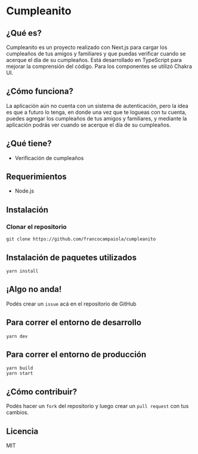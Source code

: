 # Cumpleanito

## ¿Qué es?
Cumpleanito es un proyecto realizado con Next.js para cargar los cumpleaños de tus amigos y familiares y que puedas verificar cuando se acerque el día de su cumpleaños. Está desarrollado en TypeScript para mejorar la comprensión del código. Para los componentes se utilizó Chakra UI.

## ¿Cómo funciona?
La aplicación aún no cuenta con un sistema de autenticación, pero la idea es que a futuro lo tenga, en donde una vez que te logueas con tu cuenta, puedes agregar los cumpleaños de tus amigos y familiares, y mediante la aplicación podrás ver cuando se acerque el día de su cumpleaños.

## ¿Qué tiene?
- Verificación de cumpleaños

## Requerimientos
- Node.js

## Instalación

### Clonar el repositorio
```
git clone https://github.com/francocampaiola/cumpleanito
```

## Instalación de paquetes utilizados
```
yarn install
```

<!-- ## Editar el archivo .env.development para desarrollo

```
DB_HOST=localhost
DB_PORT=27017
DB_USER=
DB_PASS=
DB_NAME=

PORT=3000

ACCESS_KEY_MP=

PASSWORD_EDITOR=nuestra_password
URL=http://localhost:3000
```

## Para producción: crear el archivo .env con su configuración

```
DB_HOST=localhost
DB_PORT=27017
DB_USER=
DB_PASS=
DB_NAME=

PORT=3000

ACCESS_KEY_MP=

PASSWORD_EDITOR=nuestra_password
URL=http://localhost:3000

``` -->

## ¡Algo no anda!
Podés crear un ```issue``` acá en el repositorio de GitHub

## Para correr el entorno de desarrollo
```
yarn dev
```

## Para correr el entorno de producción
```
yarn build
yarn start
```

## ¿Cómo contribuir?
Podés hacer un ```fork``` del repositorio y luego crear un ```pull request``` con tus cambios.

## Licencia
MIT